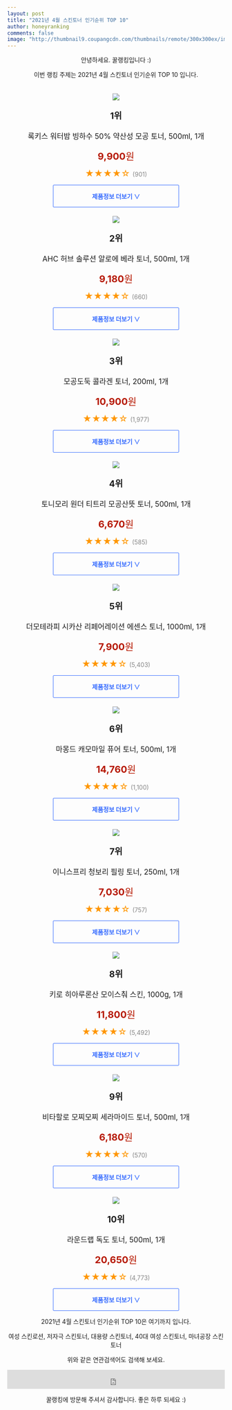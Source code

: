 ```yaml
--- 
layout: post 
title: "2021년 4월 스킨토너 인기순위 TOP 10" 
author: honeyranking 
comments: false 
image: "http://thumbnail9.coupangcdn.com/thumbnails/remote/300x300ex/image/retail/images/250088532406219-c8846a1a-5ecc-4e46-acb6-5159aff91645.jpg" 
--- 
```

<p style="text-align: center;">안녕하세요. 꿀랭킹입니다 :)</p> <p style="text-align: center;">이번 랭킹 주제는 2021년 4월 스킨토너 인기순위 TOP 10 입니다.</p><center><img src="http://thumbnail9.coupangcdn.com/thumbnails/remote/300x300ex/image/retail/images/250088532406219-c8846a1a-5ecc-4e46-acb6-5159aff91645.jpg" style="margin-top:20px" /></center> <p style="text-align: center; font-size: 20px"><b>1위</b></p> <p style="text-align: center; font-size: 17px">록키스 워터밤 빙하수 50% 약산성 모공 토너, 500ml, 1개</p> <p style="text-align: center;"><span style="color: #b61800; font-size: 22px;"><b>9,900</b>원</span></p> <p style="text-align: center;"><span style="color: #ff9600; font-size: 20px;">★★★★☆ </span><span style="color: #878787;">(901)</span></p> <center><a href="https://coupa.ng/bU3XOA"> <div style="font-size: 14px; display: inline-block; padding: 15px 90px; color: #346aff; border-radius: 2px; border: 1px solid #346aff; cursor: pointer;"><b>제품정보 더보기 &or;</b></div> </a></center><center><img src="http://thumbnail9.coupangcdn.com/thumbnails/remote/300x300ex/image/retail/images/69808296578976-def7ffcc-20f6-4910-b284-5f3e73b725fc.jpg" style="margin-top:20px" /></center> <p style="text-align: center; font-size: 20px"><b>2위</b></p> <p style="text-align: center; font-size: 17px">AHC 허브 솔루션 알로에 베라 토너, 500ml, 1개</p> <p style="text-align: center;"><span style="color: #b61800; font-size: 22px;"><b>9,180</b>원</span></p> <p style="text-align: center;"><span style="color: #ff9600; font-size: 20px;">★★★★☆ </span><span style="color: #878787;">(660)</span></p> <center><a href="https://coupa.ng/bU3XOB"> <div style="font-size: 14px; display: inline-block; padding: 15px 90px; color: #346aff; border-radius: 2px; border: 1px solid #346aff; cursor: pointer;"><b>제품정보 더보기 &or;</b></div> </a></center><center><img src="http://thumbnail10.coupangcdn.com/thumbnails/remote/300x300ex/image/product/image/vendoritem/2019/09/03/3243978766/563193c5-ff61-4251-b659-31a9e946cdbe.jpg" style="margin-top:20px" /></center> <p style="text-align: center; font-size: 20px"><b>3위</b></p> <p style="text-align: center; font-size: 17px">모공도둑 콜라겐 토너, 200ml, 1개</p> <p style="text-align: center;"><span style="color: #b61800; font-size: 22px;"><b>10,900</b>원</span></p> <p style="text-align: center;"><span style="color: #ff9600; font-size: 20px;">★★★★☆ </span><span style="color: #878787;">(1,977)</span></p> <center><a href="https://coupa.ng/bU3XOE"> <div style="font-size: 14px; display: inline-block; padding: 15px 90px; color: #346aff; border-radius: 2px; border: 1px solid #346aff; cursor: pointer;"><b>제품정보 더보기 &or;</b></div> </a></center><center><img src="http://thumbnail7.coupangcdn.com/thumbnails/remote/300x300ex/image/retail/images/9799475124474-3e46310e-487e-43cd-86b2-48828c231796.jpg" style="margin-top:20px" /></center> <p style="text-align: center; font-size: 20px"><b>4위</b></p> <p style="text-align: center; font-size: 17px">토니모리 원더 티트리 모공산뜻 토너, 500ml, 1개</p> <p style="text-align: center;"><span style="color: #b61800; font-size: 22px;"><b>6,670</b>원</span></p> <p style="text-align: center;"><span style="color: #ff9600; font-size: 20px;">★★★★☆ </span><span style="color: #878787;">(585)</span></p> <center><a href="https://coupa.ng/bU3XOH"> <div style="font-size: 14px; display: inline-block; padding: 15px 90px; color: #346aff; border-radius: 2px; border: 1px solid #346aff; cursor: pointer;"><b>제품정보 더보기 &or;</b></div> </a></center><center><img src="http://thumbnail7.coupangcdn.com/thumbnails/remote/300x300ex/image/retail/images/694671414109009-ee22e68e-e76b-48f7-9ce9-aef8f0664791.jpg" style="margin-top:20px" /></center> <p style="text-align: center; font-size: 20px"><b>5위</b></p> <p style="text-align: center; font-size: 17px">더모테라피 시카산 리페어레이션 에센스 토너, 1000ml, 1개</p> <p style="text-align: center;"><span style="color: #b61800; font-size: 22px;"><b>7,900</b>원</span></p> <p style="text-align: center;"><span style="color: #ff9600; font-size: 20px;">★★★★☆ </span><span style="color: #878787;">(5,403)</span></p> <center><a href="https://coupa.ng/bU3XOL"> <div style="font-size: 14px; display: inline-block; padding: 15px 90px; color: #346aff; border-radius: 2px; border: 1px solid #346aff; cursor: pointer;"><b>제품정보 더보기 &or;</b></div> </a></center><center><img src="http://thumbnail10.coupangcdn.com/thumbnails/remote/300x300ex/image/retail/images/528481575570617-f63eaae3-0cca-435f-b77a-5185556d1d8c.jpg" style="margin-top:20px" /></center> <p style="text-align: center; font-size: 20px"><b>6위</b></p> <p style="text-align: center; font-size: 17px">마몽드 캐모마일 퓨어 토너, 500ml, 1개</p> <p style="text-align: center;"><span style="color: #b61800; font-size: 22px;"><b>14,760</b>원</span></p> <p style="text-align: center;"><span style="color: #ff9600; font-size: 20px;">★★★★☆ </span><span style="color: #878787;">(1,100)</span></p> <center><a href="https://coupa.ng/bU3XOO"> <div style="font-size: 14px; display: inline-block; padding: 15px 90px; color: #346aff; border-radius: 2px; border: 1px solid #346aff; cursor: pointer;"><b>제품정보 더보기 &or;</b></div> </a></center><center><img src="http://thumbnail7.coupangcdn.com/thumbnails/remote/300x300ex/image/retail/images/361913644883153-879868ff-a280-4ca5-b988-77cbc955e948.jpg" style="margin-top:20px" /></center> <p style="text-align: center; font-size: 20px"><b>7위</b></p> <p style="text-align: center; font-size: 17px">이니스프리 청보리 필링 토너, 250ml, 1개</p> <p style="text-align: center;"><span style="color: #b61800; font-size: 22px;"><b>7,030</b>원</span></p> <p style="text-align: center;"><span style="color: #ff9600; font-size: 20px;">★★★★☆ </span><span style="color: #878787;">(757)</span></p> <center><a href="https://coupa.ng/bU3XOT"> <div style="font-size: 14px; display: inline-block; padding: 15px 90px; color: #346aff; border-radius: 2px; border: 1px solid #346aff; cursor: pointer;"><b>제품정보 더보기 &or;</b></div> </a></center><center><img src="http://thumbnail8.coupangcdn.com/thumbnails/remote/300x300ex/image/product/image/vendoritem/2018/10/12/3019029333/347f379f-26d0-4d35-82de-f4e2e7b18f7b.jpg" style="margin-top:20px" /></center> <p style="text-align: center; font-size: 20px"><b>8위</b></p> <p style="text-align: center; font-size: 17px">키로 히아루론산 모이스춰 스킨, 1000g, 1개</p> <p style="text-align: center;"><span style="color: #b61800; font-size: 22px;"><b>11,800</b>원</span></p> <p style="text-align: center;"><span style="color: #ff9600; font-size: 20px;">★★★★☆ </span><span style="color: #878787;">(5,492)</span></p> <center><a href="https://coupa.ng/bU3XOW"> <div style="font-size: 14px; display: inline-block; padding: 15px 90px; color: #346aff; border-radius: 2px; border: 1px solid #346aff; cursor: pointer;"><b>제품정보 더보기 &or;</b></div> </a></center><center><img src="http://thumbnail6.coupangcdn.com/thumbnails/remote/300x300ex/image/retail/images/28250158443626-d8510eea-4636-4ca6-a03f-23c0f5b801a3.jpg" style="margin-top:20px" /></center> <p style="text-align: center; font-size: 20px"><b>9위</b></p> <p style="text-align: center; font-size: 17px">비타할로 모찌모찌 세라마이드 토너, 500ml, 1개</p> <p style="text-align: center;"><span style="color: #b61800; font-size: 22px;"><b>6,180</b>원</span></p> <p style="text-align: center;"><span style="color: #ff9600; font-size: 20px;">★★★★☆ </span><span style="color: #878787;">(570)</span></p> <center><a href="https://coupa.ng/bU3XOZ"> <div style="font-size: 14px; display: inline-block; padding: 15px 90px; color: #346aff; border-radius: 2px; border: 1px solid #346aff; cursor: pointer;"><b>제품정보 더보기 &or;</b></div> </a></center><center><img src="http://thumbnail6.coupangcdn.com/thumbnails/remote/300x300ex/image/retail/images/4059172963886-d434b937-b2f4-4ffb-b044-8c6f510dfa92.jpg" style="margin-top:20px" /></center> <p style="text-align: center; font-size: 20px"><b>10위</b></p> <p style="text-align: center; font-size: 17px">라운드랩 독도 토너, 500ml, 1개</p> <p style="text-align: center;"><span style="color: #b61800; font-size: 22px;"><b>20,650</b>원</span></p> <p style="text-align: center;"><span style="color: #ff9600; font-size: 20px;">★★★★☆ </span><span style="color: #878787;">(4,773)</span></p> <center><a href="https://coupa.ng/bU3XO2"> <div style="font-size: 14px; display: inline-block; padding: 15px 90px; color: #346aff; border-radius: 2px; border: 1px solid #346aff; cursor: pointer;"><b>제품정보 더보기 &or;</b></div> </a></center> <p style="text-align: center;"> </p> <p style="text-align: center;"> </p> <p style="text-align: center;">2021년 4월 스킨토너 인기순위 TOP 10은 여기까지 입니다.</p> <p style="text-align: center;">여성 스킨로션, 저자극 스킨토너, 대용량 스킨토너, 40대 여성 스킨토너, 마녀공장 스킨토너</p> <p style="text-align: center;">위와 같은 연관검색어도 검색해 보세요.</p> <iframe src="https://coupa.ng/bSaIdo" width="100%" height="44" frameborder="0" scrolling="no" referrerpolicy="unsafe-url"></iframe> <p style="text-align: center;">꿀랭킹에 방문해 주셔서 감사합니다. 좋은 하루 되세요 :)</p>
